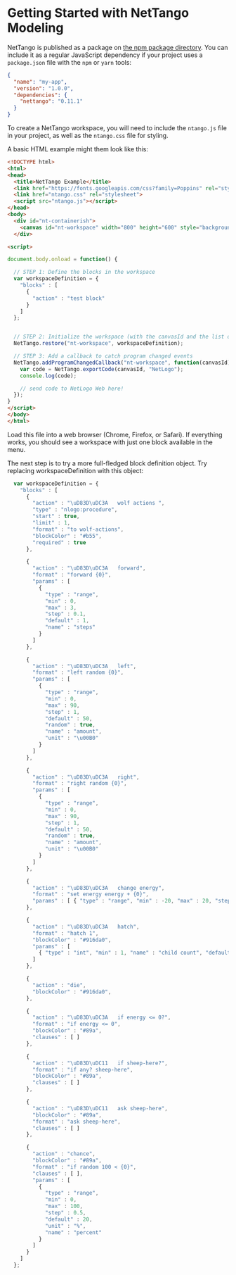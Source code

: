 # Getting Started with NetTango Modeling

NetTango is published as a package on [the npm package directory](https://www.npmjs.com/package/nettango).  You can include it as a regular JavaScript dependency if your project uses a `package.json` file with the `npm` or `yarn` tools:

```json
{
  "name": "my-app",
  "version": "1.0.0",
  "dependencies": {
    "nettango": "0.11.1"
  }
}
```

To create a NetTango workspace, you will need to include the `ntango.js` file in your project, as well as the `ntango.css` file for styling.

A basic HTML example might them look like this:

```html
<!DOCTYPE html>
<html>
<head>
  <title>NetTango Example</title>
  <link href="https://fonts.googleapis.com/css?family=Poppins" rel="stylesheet">
  <link href="ntango.css" rel="stylesheet">
  <script src="ntango.js"></script>
</head>
<body>
  <div id="nt-containerish">
    <canvas id="nt-workspace" width="800" height="600" style="background: #fef9f6;"></canvas>
  </div>

<script>

document.body.onload = function() {

  // STEP 1: Define the blocks in the workspace
  var workspaceDefinition = {
    "blocks" : [
      {
        "action" : "test block"
      }
    ]
  };


  // STEP 2: Initialize the workspace (with the canvasId and the list of blocks)
  NetTango.restore("nt-workspace", workspaceDefinition);

  // STEP 3: Add a callback to catch program changed events
  NetTango.addProgramChangedCallback("nt-workspace", function(canvasId) {
    var code = NetTango.exportCode(canvasId, "NetLogo");
    console.log(code);

    // send code to NetLogo Web here!
  });
}
</script>
</body>
</html>
```

Load this file into a web browser (Chrome, Firefox, or Safari). If everything works, you should see a workspace with just one block available in the menu.

The next step is to try a more full-fledged block definition object. Try replacing workspaceDefinition with this object:

```js
  var workspaceDefinition = {
    "blocks" : [
      {
        "action" : "\uD83D\uDC3A   wolf actions ",
        "type" : "nlogo:procedure",
        "start" : true,
        "limit" : 1,
        "format" : "to wolf-actions",
        "blockColor" : "#b55",
        "required" : true
      },

      {
        "action" : "\uD83D\uDC3A   forward",
        "format" : "forward {0}",
        "params" : [
          {
            "type" : "range",
            "min" : 0,
            "max" : 3,
            "step" : 0.1,
            "default" : 1,
            "name" : "steps"
          }
        ]
      },

      {
        "action" : "\uD83D\uDC3A   left",
        "format" : "left random {0}",
        "params" : [
          {
            "type" : "range",
            "min" : 0,
            "max" : 90,
            "step" : 1,
            "default" : 50,
            "random" : true,
            "name" : "amount",
            "unit" : "\u00B0"
          }
        ]
      },

      {
        "action" : "\uD83D\uDC3A   right",
        "format" : "right random {0}",
        "params" : [
          {
            "type" : "range",
            "min" : 0,
            "max" : 90,
            "step" : 1,
            "default" : 50,
            "random" : true,
            "name" : "amount",
            "unit" : "\u00B0"
          }
        ]
      },

      {
        "action" : "\uD83D\uDC3A   change energy",
        "format" : "set energy energy + {0}",
        "params" : [ { "type" : "range", "min" : -20, "max" : 20, "step" : 0.5, "default" : 1, "name" : "amount" }]
      },

      {
        "action" : "\uD83D\uDC3A   hatch",
        "format" : "hatch 1",
        "blockColor" : "#916da0",
        "params" : [
          { "type" : "int", "min" : 1, "name" : "child count", "default" : 1 }
        ]
      },

      {
        "action" : "die",
        "blockColor" : "#916da0",
      },

      {
        "action" : "\uD83D\uDC3A   if energy <= 0?",
        "format" : "if energy <= 0",
        "blockColor" : "#89a",
        "clauses" : [ ]
      },

      {
        "action" : "\uD83D\uDC11   if sheep-here?",
        "format" : "if any? sheep-here",
        "blockColor" : "#89a",
        "clauses" : [ ]
      },

      {
        "action" : "\uD83D\uDC11   ask sheep-here",
        "blockColor" : "#89a",
        "format" : "ask sheep-here",
        "clauses" : [ ]
      },

      {
        "action" : "chance",
        "blockColor" : "#89a",
        "format" : "if random 100 < {0}",
        "clauses" : [ ],
        "params" : [
          {
            "type" : "range",
            "min" : 0,
            "max" : 100,
            "step" : 0.5,
            "default" : 20,
            "unit" : "%",
            "name" : "percent"
          }
        ]
      }
    ]
  };

```
